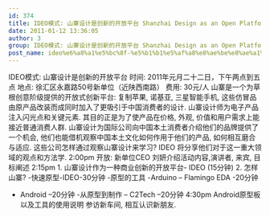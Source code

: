 ```yaml
---
id: 374
title: IDEO模式: 山寨设计是创新的开放平台 Shanzhai Design as an Open Platform for Business Innovation – Pattern from IDEO
date: 2011-01-12 13:36:05
author: 3
group: IDEO模式: 山寨设计是创新的开放平台 Shanzhai Design as an Open Platform for Business Innovation – Pattern from IDEO
post_name: ideo%e6%a8%a1%e5%bc%8f-%e5%b1%b1%e5%af%a8%e8%ae%be%e8%ae%a1%e6%98%af%e5%88%9b%e6%96%b0%e7%9a%84%e5%bc%80%e6%94%be%e5%b9%b3%e5%8f%b0-shanzhai-design-as-an-open-platform-for-business-innovation
---
```


IDEO模式: 山寨设计是创新的开放平台
时间: 2011年元月二十二日，下午两点到五点
地点: 徐汇区永嘉路50号新单位（近陕西南路）
费用: 30元/人
山寨是一个为草根创意阶级提供的开放式创新平台: 复制苹果, 诺基亚, 三星智能手机, 这些仿冒品由原产品改装而成同时加入了更吸引于中国消费者的设计. 山寨设计师为电子产品注入闪光点和关键元素. 其目的正是为了使产品在价格, 外观, 价值和用户需求上能接近普通消费人群. 山寨设计为国际公司向中国本土消费者介绍他们的品牌提供了一个机会, 他们也能借机观察中国本土文化如何作用于他们的产品, 如何相互磨合与适应. 这些公司怎样通过观察山寨设计来学习? IDEO 将分享他们对于这一重大领域的观点和方法学.
2:00pm 开放: 新单位CEO 刘妍介绍活动内容,演讲者, 来宾, 目标阐述
2:15pm 1. 山寨设计作为一种商业创新的开放平台- IDEO (15分钟)
2. 怎样山寨? -快速原型-IDEO-30分钟
-原型的工具
-Arduino – Flamingo EDA -20分钟
- Android –20分钟
-从原型到制作 – C2Tech –20分钟
4:30pm Android原型板以及工具的使用说明
参访新车间, 相互认识新朋友.